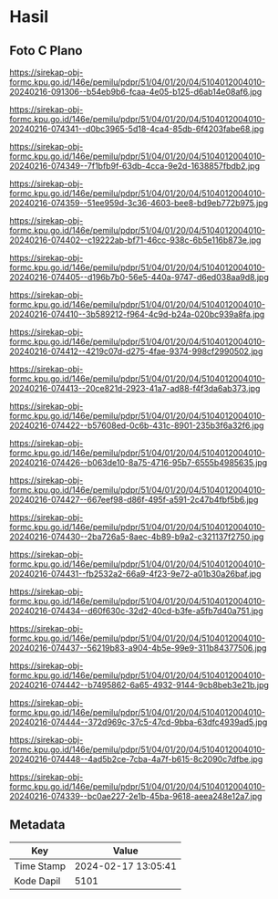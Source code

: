 # Hasil

## Foto C Plano

https://sirekap-obj-formc.kpu.go.id/146e/pemilu/pdpr/51/04/01/20/04/5104012004010-20240216-091306--b54eb9b6-fcaa-4e05-b125-d6ab14e08af6.jpg

https://sirekap-obj-formc.kpu.go.id/146e/pemilu/pdpr/51/04/01/20/04/5104012004010-20240216-074341--d0bc3965-5d18-4ca4-85db-6f4203fabe68.jpg

https://sirekap-obj-formc.kpu.go.id/146e/pemilu/pdpr/51/04/01/20/04/5104012004010-20240216-074349--7f1bfb9f-63db-4cca-9e2d-1638857fbdb2.jpg

https://sirekap-obj-formc.kpu.go.id/146e/pemilu/pdpr/51/04/01/20/04/5104012004010-20240216-074359--51ee959d-3c36-4603-bee8-bd9eb772b975.jpg

https://sirekap-obj-formc.kpu.go.id/146e/pemilu/pdpr/51/04/01/20/04/5104012004010-20240216-074402--c19222ab-bf71-46cc-938c-6b5e116b873e.jpg

https://sirekap-obj-formc.kpu.go.id/146e/pemilu/pdpr/51/04/01/20/04/5104012004010-20240216-074405--d196b7b0-56e5-440a-9747-d6ed038aa9d8.jpg

https://sirekap-obj-formc.kpu.go.id/146e/pemilu/pdpr/51/04/01/20/04/5104012004010-20240216-074410--3b589212-f964-4c9d-b24a-020bc939a8fa.jpg

https://sirekap-obj-formc.kpu.go.id/146e/pemilu/pdpr/51/04/01/20/04/5104012004010-20240216-074412--4219c07d-d275-4fae-9374-998cf2990502.jpg

https://sirekap-obj-formc.kpu.go.id/146e/pemilu/pdpr/51/04/01/20/04/5104012004010-20240216-074413--20ce821d-2923-41a7-ad88-f4f3da6ab373.jpg

https://sirekap-obj-formc.kpu.go.id/146e/pemilu/pdpr/51/04/01/20/04/5104012004010-20240216-074422--b57608ed-0c6b-431c-8901-235b3f6a32f6.jpg

https://sirekap-obj-formc.kpu.go.id/146e/pemilu/pdpr/51/04/01/20/04/5104012004010-20240216-074426--b063de10-8a75-4716-95b7-6555b4985635.jpg

https://sirekap-obj-formc.kpu.go.id/146e/pemilu/pdpr/51/04/01/20/04/5104012004010-20240216-074427--667eef98-d86f-495f-a591-2c47b4fbf5b6.jpg

https://sirekap-obj-formc.kpu.go.id/146e/pemilu/pdpr/51/04/01/20/04/5104012004010-20240216-074430--2ba726a5-8aec-4b89-b9a2-c321137f2750.jpg

https://sirekap-obj-formc.kpu.go.id/146e/pemilu/pdpr/51/04/01/20/04/5104012004010-20240216-074431--fb2532a2-66a9-4f23-9e72-a01b30a26baf.jpg

https://sirekap-obj-formc.kpu.go.id/146e/pemilu/pdpr/51/04/01/20/04/5104012004010-20240216-074434--d60f630c-32d2-40cd-b3fe-a5fb7d40a751.jpg

https://sirekap-obj-formc.kpu.go.id/146e/pemilu/pdpr/51/04/01/20/04/5104012004010-20240216-074437--56219b83-a904-4b5e-99e9-311b84377506.jpg

https://sirekap-obj-formc.kpu.go.id/146e/pemilu/pdpr/51/04/01/20/04/5104012004010-20240216-074442--b7495862-6a65-4932-9144-9cb8beb3e21b.jpg

https://sirekap-obj-formc.kpu.go.id/146e/pemilu/pdpr/51/04/01/20/04/5104012004010-20240216-074444--372d969c-37c5-47cd-9bba-63dfc4939ad5.jpg

https://sirekap-obj-formc.kpu.go.id/146e/pemilu/pdpr/51/04/01/20/04/5104012004010-20240216-074448--4ad5b2ce-7cba-4a7f-b615-8c2090c7dfbe.jpg

https://sirekap-obj-formc.kpu.go.id/146e/pemilu/pdpr/51/04/01/20/04/5104012004010-20240216-074339--bc0ae227-2e1b-45ba-9618-aeea248e12a7.jpg


## Metadata

| Key        | Value               |
| ---------- | ------------------- |
| Time Stamp | 2024-02-17 13:05:41 |
| Kode Dapil | 5101                |



